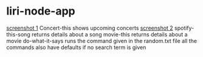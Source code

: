 # liri-node-app

[screenshot 1](screenshots\Screenshot(1).png)
Concert-this shows upcoming concerts
[screenshot 2](screenshots\Screenshot(2).png)
spotify-this-song returns details about a song
movie-this returns details about a movie
do-what-it-says  runs the command given in the random.txt file
all the commands also have defaults if no search term is given

